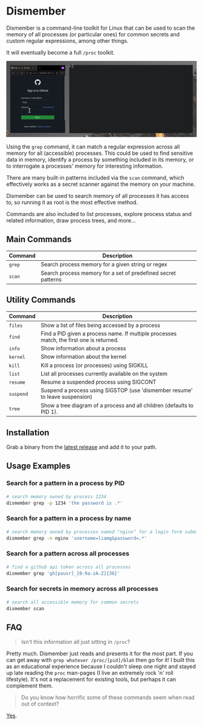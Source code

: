 # Dismember

Dismember is a command-line toolkit for Linux that can be used to scan the memory of all processes (or particular ones) for common secrets and custom regular expressions, among other things.

It will eventually become a full `/proc` toolkit.

![A gif showing dismember finding credentials from the memory of a browser](demo.gif)

Using the `grep` command, it can match a regular expression across all memory for all (accessible) processes. This could be used to find sensitive data in memory, identify a process by something included in its memory, or to interrogate a processes' memory for interesting information.

There are many built-in patterns included via the `scan` command, which effectively works as a secret scanner against the memory on your machine.

Dismember can be used to search memory of all processes it has access to, so running it as root is the most effective method.

Commands are also included to list processes, explore process status and related information, draw process trees, and more...

## Main Commands

| Command   | Description                                                                              | 
|-----------|------------------------------------------------------------------------------------------|
| `grep`    | Search process memory for a given string or regex                                        |
| `scan`    | Search process memory for a set of predefined secret patterns                            | 

## Utility Commands

| Command   | Description                                                                              | 
|-----------|------------------------------------------------------------------------------------------|
| `files`   | Show a list of files being accessed by a process                                         |
| `find`    | Find a PID given a process name. If multiple processes match, the first one is returned. |
| `info`    | Show information about a process                                                         |
| `kernel`  | Show information about the kernel                                                        | 
| `kill`    | Kill a process (or processes) using SIGKILL                                              | 
| `list`    | List all processes currently available on the system                                     | 
| `resume`  | Resume a suspended process using SIGCONT                                                 | 
| `suspend` | Suspend a process using SIGSTOP (use 'dismember resume' to leave suspension)             | 
| `tree`    | Show a tree diagram of a process and all children (defaults to PID 1).                   | 

## Installation

Grab a binary from the [latest release](https://github.com/liamg/dismember/releases/latest) and add it to your path.

## Usage Examples

### Search for a pattern in a process by PID
```bash
# search memory owned by process 1234
dismember grep -p 1234 'the password is .*'
```

### Search for a pattern in a process by name
```bash
# search memory owned by processes named "nginx" for a login form submission
dismember grep -n nginx 'username=liamg&password=.*'
```

### Search for a pattern across all processes
```bash
# find a github api token across all processes
dismember grep 'gh[pousr]_[0-9a-zA-Z]{36}'
```

### Search for secrets in memory across all processes
```bash
# search all accessible memory for common secrets
dismember scan
```

## FAQ

> Isn't this information all just sitting in `/proc`?

Pretty much. Dismember just reads and presents it for the most part. If you can get away with `grep whatever /proc/[pid]/blah` then go for it! I built this as an educational experience because I couldn't sleep one night and stayed up late reading the `proc` man-pages (I live an extremely rock 'n' roll lifestyle). It's not a replacement for existing tools, but perhaps it can complement them.

> Do you know how horrific some of these commands seem when read out of context?

[Yes](https://twitter.com/liam_galvin/status/1540375769049960448).
